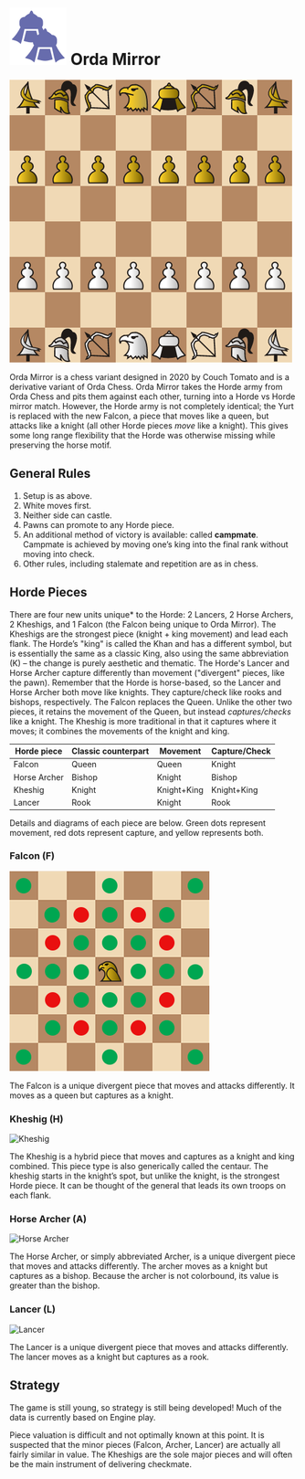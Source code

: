 # ![Orda Mirror](https://github.com/gbtami/pychess-variants/blob/master/static/icons/ordamirror.svg) Orda Mirror

![Orda Mirror Board](https://github.com/gbtami/pychess-variants/blob/master/static/images/CVariantsGuide/OrdaMirror.png)

Orda Mirror is a chess variant designed in 2020 by Couch Tomato and is a derivative variant of Orda Chess. Orda Mirror takes the Horde army from Orda Chess and pits them against each other, turning into a Horde vs Horde mirror match. However, the Horde army is not completely identical; the Yurt is replaced with the new Falcon, a piece that moves like a queen, but attacks like a knight (all other Horde pieces *move* like a knight). This gives some long range flexibility that the Horde was otherwise missing while preserving the horse motif.
 
## General Rules
1.	Setup is as above.
2.	White moves first.
4.	Neither side can castle.
6.	Pawns can promote to any Horde piece.
7.	An additional method of victory is available: called **campmate**. Campmate is achieved by moving one’s king into the final rank without moving into check.
8.	Other rules, including stalemate and repetition are as in chess.

## Horde Pieces
There are four new units unique* to the Horde: 2 Lancers, 2 Horse Archers, 2 Kheshigs, and 1 Falcon (the Falcon being unique to Orda Mirror). The Kheshigs are the strongest piece (knight + king movement) and lead each flank. 
The Horde’s "king" is called the Khan and has a different symbol, but is essentially the same as a classic King, also using the same abbreviation (K) – the change is purely aesthetic and thematic. 
The Horde's Lancer and Horse Archer capture differently than movement ("divergent" pieces, like the pawn). Remember that the Horde is horse-based, so the Lancer and Horse Archer both move like knights. They capture/check like rooks and bishops, respectively. The Falcon replaces the Queen. Unlike the other two pieces, it retains the movement of the Queen, but instead *captures/checks* like a knight. The Kheshig is more traditional in that it captures where it moves; it combines the movements of the knight and king. 

**Horde** piece	| Classic counterpart	| Movement | Capture/Check
-- | -- | -- | --
Falcon | Queen | Queen | Knight
Horse Archer | Bishop | Knight | Bishop
Kheshig | Knight | Knight+King | Knight+King
Lancer | Rook | Knight | Rook

Details and diagrams of each piece are below. Green dots represent movement, red dots represent capture, and yellow represents both.
 
### Falcon (F)

![Falcon](https://github.com/gbtami/pychess-variants/blob/master/static/images/CVariantsGuide/Falcon.png)
 
The Falcon is a unique divergent piece that moves and attacks differently. It moves as a queen but captures as a knight.

### Kheshig (H)

![Kheshig](https://github.com/gbtami/pychess-variants/blob/master/static/images/CVariantsGuide/Kheshig.png)
 
The Kheshig is a hybrid piece that moves and captures as a knight and king combined. This piece type is also generically called the centaur. The kheshig starts in the knight’s spot, but unlike the knight, is the strongest Horde piece. It can be thought of the general that leads its own troops on each flank.

### Horse Archer (A)

![Horse Archer](https://github.com/gbtami/pychess-variants/blob/master/static/images/CVariantsGuide/Archer.png)
 
The Horse Archer, or simply abbreviated Archer, is a unique divergent piece that moves and attacks differently. The archer moves as a knight but captures as a bishop. Because the archer is not colorbound, its value is greater than the bishop.
 
### Lancer (L)

![Lancer](https://github.com/gbtami/pychess-variants/blob/master/static/images/CVariantsGuide/Lancer.png)
 
The Lancer is a unique divergent piece that moves and attacks differently. The lancer moves as a knight but captures as a rook.

## Strategy
The game is still young, so strategy is still being developed! Much of the data is currently based on Engine play.

Piece valuation is difficult and not optimally known at this point. It is suspected that the minor pieces (Falcon, Archer, Lancer) are actually all fairly similar in value. The Kheshigs are the sole major pieces and will often be the main instrument of delivering checkmate.

